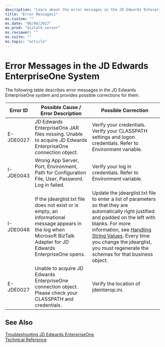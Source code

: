 ```yaml
---
description: "Learn about the error messages in the JD Edwards EnterpriseOne system and the possible corrections for the errors that they indicate."
title: "Error Messages1"
ms.custom: ""
ms.date: "06/08/2017"
ms.prod: "biztalk-server"
ms.reviewer: ""
ms.suite: ""
ms.topic: "article"
---
```

# Error Messages in the JD Edwards EnterpriseOne System

The following table describes error messages in the JD Edwards EnterpriseOne system and provides possible corrections for them.  
  
|Error ID|Possible Cause / Error Description|Possible Correction|  
|--------------|-----------------------------------------|-------------------------|  
|E-JDE0027|JD Edwards EnterpriseOne JAR files missing. Unable to acquire JD Edwards EnterpriseOne connection object.|Verify your credentials. Verify your CLASSPATH settings and logon credentials. Refer to Environment variable.|  
|I-JDE0043|Wrong App Server, Port, Environment, Path for Configuration File, User, Password. Log in failed.|Verify your log in credentials. Refer to Environment variable.|  
|I-JDE0048|If the jdearglist.txt file does not exist or is empty, an informational message appears in the log when Microsoft BizTalk Adapter for JD Edwards EnterpriseOne opens.|Update the jdearglist.txt file to enter a list of parameters so that they are automatically right justified and padded on the left with blanks. For more information, see  [Handling String Values](../core/handling-string-values2.md). Every time you change the jdearglist, you must regenerate the schemas for that business object.|  
|E-JDE0027|Unable to acquire JD Edwards EnterpriseOne connection object. Please check your CLASSPATH and credentials.|Verify the location of jdeinterop.ini.|  
  
## See Also  
 [Troubleshooting JD Edwards EnterpriseOne](../core/troubleshooting-jd-edwards-enterpriseone.md)   
 [Technical Reference](../core/technical-reference6.md)
